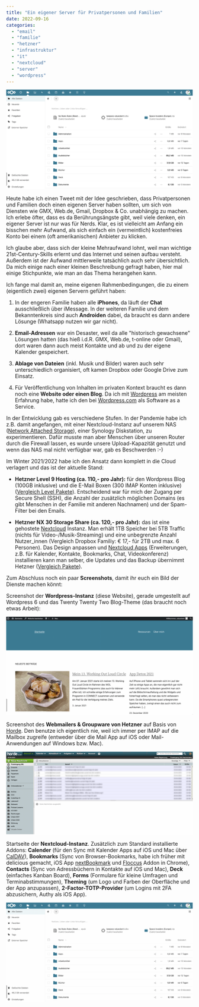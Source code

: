```yaml
---
title: "Ein eigener Server für Privatpersonen und Familien"
date: 2022-09-16
categories: 
  - "email"
  - "familie"
  - "hetzner"
  - "infrastruktur"
  - "it"
  - "nextcloud"
  - "server"
  - "wordpress"
---
```


![](./images/screenshot-nextcloud.png)

Heute habe ich einen Tweet mit der Idee geschrieben, dass Privatpersonen und Familien doch einen eigenen Server haben sollten, um sich von Diensten wie GMX, Web.de, Gmail, Dropbox & Co. unabhängig zu machen. Ich erlebe öfter, dass es da Berührungsängste gibt, weil viele denken, ein eigener Server ist nur was für Nerds. Klar, es ist vielleicht am Anfang ein bisschen mehr Aufwand, als sich einfach ein (vermeintlich) kostenfreies Konto bei einem (oft amerikanischen) Anbieter zu klicken.

<!-- more -->

Ich glaube aber, dass sich der kleine Mehraufwand lohnt, weil man wichtige 21st-Century-Skills erlernt und das Internet und seinen aufbau versteht. Außerdem ist der Aufwand mittlerweile tatsächlich auch sehr übersichtlich. Da mich einige nach einer kleinen Beschreibung gefragt haben, hier mal einige Stichpunkte, wie man an das Thema herangehen kann.

Ich fange mal damit an, meine eigenen Rahmenbedingungen, die zu einem (eigentlich zwei) eigenen Servern geführt haben:

1. In der engeren Familie haben alle **iPhones**, da läuft der **Chat** ausschließlich über iMessage. In der weiteren Familie und dem Bekanntenkreis sind auch **Androiden** dabei, da braucht es dann andere Lösunge (Whatsapp nutzen wir gar nicht).

3. **Email-Adressen** war ein Desaster, weil da alle "historisch gewachsene" Lösungen hatten (das hieß i.d.R. GMX, Web.de, t-online oder Gmail), dort waren dann auch meist Kontakte und ab und zu der eigene Kalender gespeichert.

5. **Ablage von Dateien** (inkl. Musik und Bilder) waren auch sehr unterschiedlich organisiert, oft kamen Dropbox oder Google Drive zum Einsatz.

7. Für Veröffentlichung von Inhalten im privaten Kontext braucht es dann noch eine **Website oder einen Blog**. Da ich mit [Wordpress](https://wordpress.org) am meisten Erfahrung habe, hatte ich den bei [Wordpress.com](https://wordpress.com) als Software as a Service.

In der Entwicklung gab es verschiedene Stufen. In der Pandemie habe ich z.B. damit angefangen, mit einer Nextcloud-Instanz auf unserem NAS ([Network Attached Storage](https://de.wikipedia.org/wiki/Network_Attached_Storage)), einer Synology Diskstation, zu experimentieren. Dafür musste man aber Menschen über unseren Router durch die Firewall lassen, es wurde unsere Upload-Kapazität genutzt und wenn das NAS mal nicht verfügbar war, gab es Beschwerden :-)

Im Winter 2021/2022 habe ich den Ansatz dann komplett in die Cloud verlagert und das ist der aktuelle Stand:

- **Hetzner Level 9 Hosting (ca. 110,- pro Jahr):** für den Wordpress Blog (100GB inklusive) und die E-Mail Boxen (300 IMAP Konten inklusive) ([Vergleich Level Pakete](https://www.hetzner.com/de/webhosting)). Entscheidend war für mich der Zugang per Secure Shell (SSH), die Anzahl der zusätzlich möglichen Domains (es gibt Menschen in der Familie mit anderen Nachnamen) und der Spam-Filter bei den Emails.

- **Hetzner NX 30 Storage Share (ca. 120,- pro Jahr):** das ist eine gehostete [Nextcloud](https://nextcloud.com/) Instanz. Man erhält 1TB Speicher bei 5TB Traffic (nichts für Video-/Musik-Streaming) und eine unbegrenzte Anzahl Nutzer\_innen (Vergleich Dropbox Familiy: € 17,- für 2TB und max. 6 Personen). Das Design anpassen und [Nextcloud Apps](https://apps.nextcloud.com/) (Erweiterungen, z.B. für Kalender, Kontakte, Bookmarks, Chat, Videokonferenz) installieren kann man selber, die Updates und das Backup übernimmt Hetzner ([Vergleich Pakete](https://www.hetzner.com/de/storage/storage-share?country=de)).

Zum Abschluss noch ein paar **Screenshots**, damit ihr euch ein Bild der Dienste machen könnt:

Screenshot der **Wordpress-Instanz** (diese Website), gerade umgestellt auf Wordpress 6 und das Twenty Twenty Two Blog-Theme (das braucht noch etwas Arbeit):

![](images/Bildschirmfoto-2022-09-16-um-07.56.32-1024x538.png)

Screenshot des **Webmailers & Groupware von Hetzner** auf Basis von [Horde](https://www.horde.org/). Den benutze ich eigentlich nie, weil ich immer per IMAP auf die Mailbox zugreife (entweder über die Mail App auf iOS oder Mail-Anwendungen auf Windows bzw. Mac).

![](images/Bildschirmfoto-2022-09-16-um-08.09.45-1024x450.png)

Startseite der **Nextcloud-Instanz**. Zusätzlich zum Standard installierte Addons: **Calender** (für den Sync mit Kalender Apps auf iOS und Mac über [CalDAV](https://de.wikipedia.org/wiki/CalDAV)), **Bookmarks** (Sync von Browser-Bookmarks, habe ich früher mit delicious gemacht, iOS App [nextBookmark](https://github.com/kitzler-walli/nextbookmark) und [Floccus](https://floccus.org/) Addon in Chrome), **Contacts** (Sync von Adressbüchern in Kontakte auf iOS und Mac), **Deck** (einfaches Kanban Board), **Forms** (Formulare für kleine Umfragen und Terminabstimmungen), **Theming** (um Logo und Farben der Oberfläche und der App anzupassen), **2-Factor-TOTP-Provider** (um Logins mit 2FA abzusichern, Authy als iOS App).

![](images/Bildschirmfoto-2022-09-16-um-07.58.47-1024x541.png)
